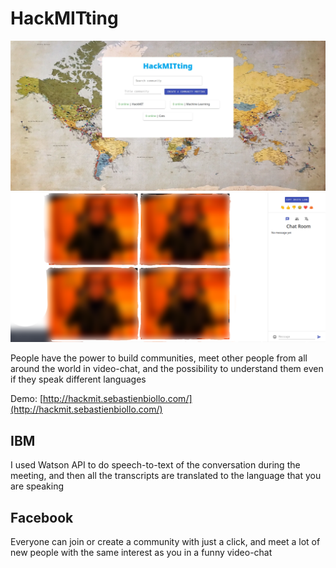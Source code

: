 # HackMITting

![](https://github.com/0x5eba/HackMIT2020/blob/master/images/hackmit_home.webp "Home") ![](https://github.com/0x5eba/HackMIT2020/blob/master/images/hackmit_meet_bloor.png "Meet")

People have the power to build communities, meet other people from all around the world in video-chat, and the possibility to understand them even if they speak different languages

Demo: [http://hackmit.sebastienbiollo.com/](http://hackmit.sebastienbiollo.com/)

## IBM

I used Watson API to do speech-to-text of the conversation during the meeting, and then all the transcripts are translated to the language that you are speaking

## Facebook

Everyone can join or create a community with just a click, and meet a lot of new people with the same interest as you in a funny video-chat